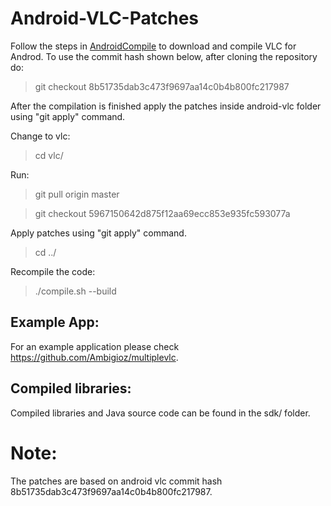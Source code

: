 Android-VLC-Patches
===================

Follow the steps in [AndroidCompile](https://wiki.videolan.org/AndroidCompile) to download and compile VLC for Androd.
To use the commit hash shown below, after cloning the repository do:

> git checkout 8b51735dab3c473f9697aa14c0b4b800fc217987

After the compilation is finished apply the patches inside android-vlc folder using "git apply" command.

Change to vlc:

> cd vlc/

Run:

> git pull origin master

> git checkout 5967150642d875f12aa69ecc853e935fc593077a

Apply patches using "git apply" command.

> cd ../

Recompile the code:
> ./compile.sh --build

Example App:
------------

For an example application please check https://github.com/Ambigioz/multiplevlc.

Compiled libraries:
------------------

Compiled libraries and Java source code can be found in the sdk/ folder.

Note:
=====

The patches are based on android vlc commit hash 8b51735dab3c473f9697aa14c0b4b800fc217987.

